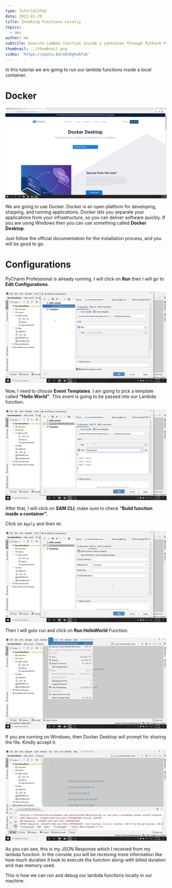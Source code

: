 ```yaml
---
type: TutorialStep
date: 2021-01-29
title: Invoking Functions Locally
topics:
  - aws
author: mm
subtitle: Execute Lambda function inside a container through PyCharm Professional.
thumbnail: ../thumbnail.png
video: 'https://youtu.be/xEnKghx6fuk'
---
```


In this tutorial we are going to run our lambda functions inside a *local* container.

# Docker

![invoke_step_1](steps/step1.png)

We are going to use Docker. Docker is an open platform for developing, shipping, and
running applications. Docker lets you separate your applications from your 
infrastructure, so you can deliver software quickly. If you are using Windows then you can use
something called **Docker Desktop**. 

Just follow the official documentation for the installation process, and you will be good to go.


# Configurations

PyCharm Professional is already running. I will click on **Run** 
then I will go to **Edit Configurations**.

![invoke_step_2](steps/step2.png)


Now, I need to choose **Event Templates**. 
I am going to pick a template called **“Hello World”**. 
This event is going to be passed into our Lambda function.

![invoke_step_3](steps/step3.png)


After that, I will click on **SAM CLI**, 
make sure to check **“Build function inside a container”.**

Click on `Apply` and then `OK`.

![invoke_step_4](steps/step4.png)

Then I will goto run and click on **Run HelloWorld** Function.

![invoke_step_5](steps/step5.png)

If you are running on Windows, then Docker Desktop will prompt for sharing the file. Kindly accept it.

![invoke_step_6](steps/step6.png)

As you can see, this is my JSON Response which I received from my lambda function. 
In the console you will be receiving more information like how much duration it took
to execute the function along-with billed duration and max memory used.


This is how we can run and debug our lambda functions locally in our machine.
